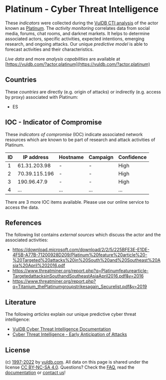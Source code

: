 # Platinum - Cyber Threat Intelligence

These _indicators_ were collected during the [VulDB CTI analysis](https://vuldb.com/?kb.cti) of the actor known as [Platinum](https://vuldb.com/?actor.platinum). The _activity monitoring_ correlates data from social media, forums, chat rooms, and darknet markets. It helps to determine associated actors, specific activities, expected intentions, emerging research, and ongoing attacks. Our unique _predictive model_ is able to forecast activities and their characteristics.

_Live data_ and more _analysis capabilities_ are available at [https://vuldb.com/?actor.platinum](https://vuldb.com/?actor.platinum)

## Countries

These _countries_ are directly (e.g. origin of attacks) or indirectly (e.g. access by proxy) associated with Platinum:

* ES

## IOC - Indicator of Compromise

These _indicators of compromise_ (IOC) indicate associated network resources which are known to be part of research and attack activities of Platinum.

ID | IP address | Hostname | Campaign | Confidence
-- | ---------- | -------- | -------- | ----------
1 | 61.31.203.98 | - | - | High
2 | 70.39.115.196 | - | - | High
3 | 190.96.47.9 | - | - | High
4 | ... | ... | ... | ...

There are 3 more IOC items available. Please use our online service to access the data.

## References

The following list contains _external sources_ which discuss the actor and the associated activities:

* https://download.microsoft.com/download/2/2/5/225BFE3E-E1DE-4F5B-A77B-71200928D209/Platinum%20feature%20article%20-%20Targeted%20attacks%20in%20South%20and%20Southeast%20Asia%20April%202016.pdf
* https://www.threatminer.org/report.php?q=Platinumfeaturearticle-TargetedattacksinSouthandSoutheastAsiaApril2016.pdf&y=2016
* https://www.threatminer.org/report.php?q=Titanium_thePlatinumgroupstrikesagain_Securelist.pdf&y=2019

## Literature

The following _articles_ explain our unique predictive cyber threat intelligence:

* [VulDB Cyber Threat Intelligence Documentation](https://vuldb.com/?kb.cti)
* [Cyber Threat Intelligence - Early Anticipation of Attacks](https://www.scip.ch/en/?labs.20201022)

## License

(c) [1997-2022](https://vuldb.com/?kb.changelog) by [vuldb.com](https://vuldb.com/?kb.about). All data on this page is shared under the license [CC BY-NC-SA 4.0](https://creativecommons.org/licenses/by-nc-sa/4.0/). Questions? Check the [FAQ](https://vuldb.com/?kb.faq), read the [documentation](https://vuldb.com/?kb) or [contact us](https://vuldb.com/?contact)!
